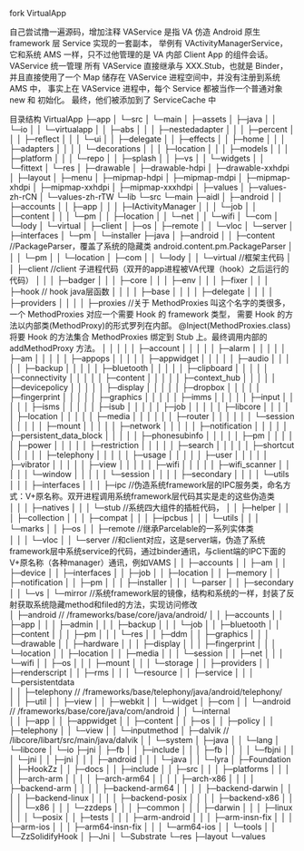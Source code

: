fork VirtualApp

自己尝试撸一遍源码，增加注释
VAService 是指 VA 仿造 Android 原生 framework 层 Service 实现的一套副本，
举例有 VActivityManagerService，它和系统 AMS 一样，只不过他管理的是 VA 内部 Client App 的组件会话。
VAService 统一管理
所有 VAService 直接继承与 XXX.Stub，也就是 Binder，并且直接使用了一个 Map 储存在 VAService 进程空间中，并没有注册到系统 AMS 中，
事实上在 VAService 进程中，每个 Service 都被当作一个普通对象 new 和 初始化。 
最终，他们被添加到了 ServiceCache 中


目录结构
VirtualApp
    ├─app
    │  └─src
    │      └─main
    │          ├─assets
    │          ├─java
    │          │  └─io
    │          │      └─virtualapp
    │          │          ├─abs
    │          │          │  ├─nestedadapter
    │          │          │  ├─percent
    │          │          │  ├─reflect
    │          │          │  └─ui
    │          │          ├─delegate
    │          │          ├─effects
    │          │          ├─home
    │          │          │  ├─adapters
    │          │          │  │  └─decorations
    │          │          │  ├─location
    │          │          │  ├─models
    │          │          │  ├─platform
    │          │          │  └─repo
    │          │          ├─splash
    │          │          ├─vs
    │          │          └─widgets
    │          │              └─fittext
    │          └─res
    │              ├─drawable
    │              ├─drawable-hdpi
    │              ├─drawable-xxhdpi
    │              ├─layout
    │              ├─menu
    │              ├─mipmap-hdpi
    │              ├─mipmap-mdpi
    │              ├─mipmap-xhdpi
    │              ├─mipmap-xxhdpi
    │              ├─mipmap-xxxhdpi
    │              ├─values
    │              ├─values-zh-rCN
    │              └─values-zh-rTW
    └─lib
        └─src
            └─main
                ├─aidl
                │  ├─android
                │  │  ├─accounts
                │  │  ├─app
                │  │  │  ├─IActivityManager
                │  │  │  └─job
                │  │  ├─content
                │  │  │  └─pm
                │  │  ├─location
                │  │  └─net
                │  │      └─wifi
                │  └─com
                │      └─lody
                │          └─virtual
                │              ├─client
                │              ├─os
                │              ├─remote
                │              │  └─vloc
                │              └─server
                │                  ├─interfaces
                │                  └─pm
                │                      └─installer
                ├─java
                │  ├─android
                │  │  ├─content          //PackageParser，覆盖了系统的隐藏类 android.content.pm.PackageParser
                │  │  │  └─pm
                │  │  └─location
                │  ├─com
                │  │  └─lody
                │  │      └─virtual               //框架主代码
                │  │          ├─client            //client 子进程代码（双开的app进程被VA代理（hook）之后运行的代码）
                │  │          │  ├─badger
                │  │          │  ├─core
                │  │          │  ├─env
                │  │          │  ├─fixer
                │  │          │  ├─hook           // hook java层函数
                │  │          │  │  ├─base
                │  │          │  │  ├─delegate
                │  │          │  │  ├─providers
                │  │          │  │  ├─proxies        //关于 MethodProxies 叫这个名字的类很多，一个 MethodProxies 对应一个需要 Hook 的 framework 类型，
				                                         需要 Hook 的方法以内部类(MethodProxy)的形式罗列在内部。
														 @Inject(MethodProxies.class)
														 将要 Hook 的方法集合 MethodProxies 绑定到 Stub 上。最终调用内部的 addMethodProxy 方法。
                │  │          │  │  │  ├─account
                │  │          │  │  │  ├─alarm
                │  │          │  │  │  ├─am
                │  │          │  │  │  ├─appops
                │  │          │  │  │  ├─appwidget
                │  │          │  │  │  ├─audio
                │  │          │  │  │  ├─backup
                │  │          │  │  │  ├─bluetooth
                │  │          │  │  │  ├─clipboard
                │  │          │  │  │  ├─connectivity
                │  │          │  │  │  ├─content
                │  │          │  │  │  ├─context_hub
                │  │          │  │  │  ├─devicepolicy
                │  │          │  │  │  ├─display
                │  │          │  │  │  ├─dropbox
                │  │          │  │  │  ├─fingerprint
                │  │          │  │  │  ├─graphics
                │  │          │  │  │  ├─imms
                │  │          │  │  │  ├─input
                │  │          │  │  │  ├─isms
                │  │          │  │  │  ├─isub
                │  │          │  │  │  ├─job
                │  │          │  │  │  ├─libcore
                │  │          │  │  │  ├─location
                │  │          │  │  │  ├─media
                │  │          │  │  │  │  ├─router
                │  │          │  │  │  │  └─session
                │  │          │  │  │  ├─mount
                │  │          │  │  │  ├─network
                │  │          │  │  │  ├─notification
                │  │          │  │  │  ├─persistent_data_block
                │  │          │  │  │  ├─phonesubinfo
                │  │          │  │  │  ├─pm
                │  │          │  │  │  ├─power
                │  │          │  │  │  ├─restriction
                │  │          │  │  │  ├─search
                │  │          │  │  │  ├─shortcut
                │  │          │  │  │  ├─telephony
                │  │          │  │  │  ├─usage
                │  │          │  │  │  ├─user
                │  │          │  │  │  ├─vibrator
                │  │          │  │  │  ├─view
                │  │          │  │  │  ├─wifi
                │  │          │  │  │  ├─wifi_scanner
                │  │          │  │  │  └─window
                │  │          │  │  │      └─session
                │  │          │  │  ├─secondary
                │  │          │  │  └─utils
                │  │          │  ├─interfaces
                │  │          │  ├─ipc              //伪造系统framework层的IPC服务类，命名方式：V+原名称。双开进程调用系统framework层代码其实是走的这些伪造类            
                │  │          │  ├─natives
                │  │          │  └─stub             //系统四大组件的插桩代码，
                │  │          ├─helper
                │  │          │  ├─collection
                │  │          │  ├─compat
                │  │          │  ├─ipcbus
                │  │          │  └─utils
                │  │          │      └─marks
                │  │          ├─os
                │  │          ├─remote              //继承Parcelable的一系列实体类   
                │  │          │  └─vloc
                │  │          └─server              //和client对应，这是server端，伪造了系统framework层中系统service的代码，通过binder通讯，与client端的IPC下面的V+原名称（各种manager）通讯，例如VAMS
                │  │              ├─accounts
                │  │              ├─am
                │  │              ├─device
                │  │              ├─interfaces
                │  │              ├─job
                │  │              ├─location
                │  │              ├─memory
                │  │              ├─notification
                │  │              ├─pm
                │  │              │  ├─installer
                │  │              │  └─parser
                │  │              ├─secondary
                │  │              └─vs
                │  └─mirror                        //系统framework层的镜像，结构和系统的一样，封装了反射获取系统隐藏method和filed的方法，实现访问修改                        
                │      ├─android                   // /frameworks/base/core/java/android/
                │      │  ├─accounts
                │      │  ├─app
                │      │  │  ├─admin
                │      │  │  ├─backup
                │      │  │  └─job
                │      │  ├─bluetooth
                │      │  ├─content
                │      │  │  ├─pm
                │      │  │  └─res
                │      │  ├─ddm
                │      │  ├─graphics
                │      │  │  └─drawable
                │      │  ├─hardware
                │      │  │  ├─display
                │      │  │  ├─fingerprint
                │      │  │  └─location
                │      │  ├─location
                │      │  ├─media
                │      │  │  └─session
                │      │  ├─net
                │      │  │  └─wifi
                │      │  ├─os
                │      │  │  ├─mount
                │      │  │  └─storage
                │      │  ├─providers
                │      │  ├─renderscript
                │      │  ├─rms
                │      │  │  └─resource
                │      │  ├─service 
                │      │  │  └─persistentdata                 
                │      │  ├─telephony                     // /frameworks/base/telephony/java/android/telephony/                    
                │      │  ├─util
                │      │  ├─view
                │      │  ├─webkit
                │      │  └─widget
                │      ├─com
                │      │  └─android                       // /frameworks/base/core/java/com/android
                │      │      └─internal                 
                │      │          ├─app
                │      │          ├─appwidget
                │      │          ├─content
                │      │          ├─os
                │      │          ├─policy
                │      │          ├─telephony
                │      │          └─view
                │      │              └─inputmethod
                │      ├─dalvik                           // /libcore/libart/src/main/java/dalvik
                │      │  └─system
                │      ├─java
                │      │  └─lang
                │      └─libcore
                │          └─io
                ├─jni
                │  ├─fb
                │  │  ├─include
                │  │  │  ├─fb
                │  │  │  │  └─fbjni
                │  │  │  └─jni
                │  │  ├─jni
                │  │  │  ├─android
                │  │  │  └─java
                │  │  └─lyra
                │  ├─Foundation
                │  ├─HookZz
                │  │  ├─docs
                │  │  ├─include
                │  │  ├─src
                │  │  │  ├─platforms
                │  │  │  │  ├─arch-arm
                │  │  │  │  ├─arch-arm64
                │  │  │  │  ├─arch-x86
                │  │  │  │  ├─backend-arm
                │  │  │  │  ├─backend-arm64
                │  │  │  │  ├─backend-darwin
                │  │  │  │  ├─backend-linux
                │  │  │  │  ├─backend-posix
                │  │  │  │  ├─backend-x86
                │  │  │  │  └─x86
                │  │  │  └─zzdeps
                │  │  │      ├─common
                │  │  │      ├─darwin
                │  │  │      ├─linux
                │  │  │      └─posix
                │  │  ├─tests
                │  │  │  ├─arm-android
                │  │  │  ├─arm-insn-fix
                │  │  │  ├─arm-ios
                │  │  │  ├─arm64-insn-fix
                │  │  │  └─arm64-ios
                │  │  └─tools
                │  │      └─ZzSolidifyHook
                │  ├─Jni
                │  └─Substrate
                └─res
                    ├─layout
                    └─values
